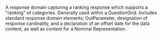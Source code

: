 A response domain capturing a ranking response which supports a "ranking" of categories. Generally used within a QuestionGrid. Includes standard response domain elements; OutParameter, designation of response cardinality, and a declaration of an offset date for the data content, as well as content for a Nominal Representation.